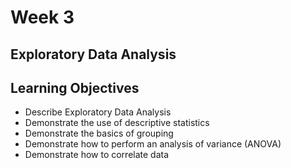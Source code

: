 # Week 3 

## Exploratory Data Analysis

## Learning Objectives

- Describe Exploratory Data Analysis
- Demonstrate the use of descriptive statistics
- Demonstrate the basics of grouping
- Demonstrate how to perform an analysis of variance (ANOVA)
- Demonstrate how to correlate data
